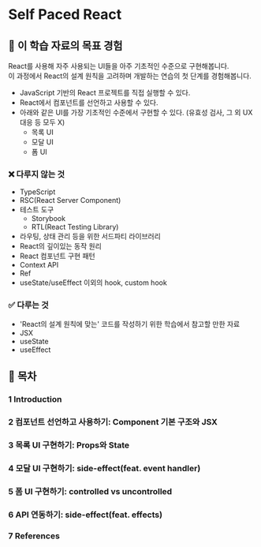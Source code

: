 # Self Paced React

## 🎯 이 학습 자료의 목표 경험
React를 사용해 자주 사용되는 UI들을 아주 기초적인 수준으로 구현해봅니다.    
이 과정에서 React의 설계 원칙을 고려하며 개발하는 연습의 첫 단계를 경험해봅니다.
- JavaScript 기반의 React 프로젝트를 직접 실행할 수 있다. 
- React에서 컴포넌트를 선언하고 사용할 수 있다. 
- 아래와 같은 UI를 가장 기초적인 수준에서 구현할 수 있다. (유효성 검사, 그 외 UX 대응 등 모두 X)
  - 목록 UI
  - 모달 UI
  - 폼 UI 

### ❌ 다루지 않는 것
- TypeScript
- RSC(React Server Component)
- 테스트 도구
  - Storybook
  - RTL(React Testing Library)
- 라우팅, 상태 관리 등을 위한 서드파티 라이브러리
- React의 깊이있는 동작 원리
- React 컴포넌트 구현 패턴
- Context API
- Ref
- useState/useEffect 이외의 hook, custom hook

### ✅ 다루는 것
- 'React의 설계 원칙에 맞는' 코드를 작성하기 위한 학습에서 참고할 만한 자료
- JSX
- useState
- useEffect 

## 🦮 목차
### 1 Introduction
### 2 컴포넌트 선언하고 사용하기: Component 기본 구조와 JSX
### 3 목록 UI 구현하기: Props와 State
### 4 모달 UI 구현하기: side-effect(feat. event handler)
### 5 폼 UI 구현하기: controlled vs uncontrolled 
### 6 API 연동하기: side-effect(feat. effects)
### 7 References
